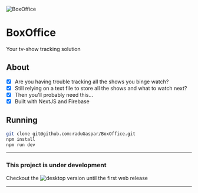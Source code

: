 ![BoxOffice](https://raw.github.com/raduGaspar/BoxOffice/master/static/assets/favicon.png)

# BoxOffice
Your tv-show tracking solution

## About
  * [x] Are you having trouble tracking all the shows you binge watch?
  * [x] Still relying on a text file to store all the shows and what to watch next?
  * [x] Then you'll probably need this...
  * [x] Built with NextJS and Firebase

## Running
```sh
git clone git@github.com:raduGaspar/BoxOffice.git
npm install
npm run dev
```
___
### This project is under development
Checkout the ![desktop](https://github.com/raduGaspar/nwjs-show-tracker) version until the first web release
___
